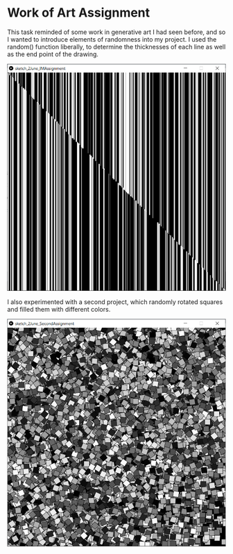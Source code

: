 # Work of Art Assignment

This task reminded of some work in generative art I had seen before, and so I wanted to introduce elements of randomness into my project.
I used the random() function liberally, to determine the thicknesses of each line as well as the end point of the drawing. 

![](june2.png)

I also experimented with a second project, which randomly rotated squares and filled them with different colors.

![](june2.1.png)
